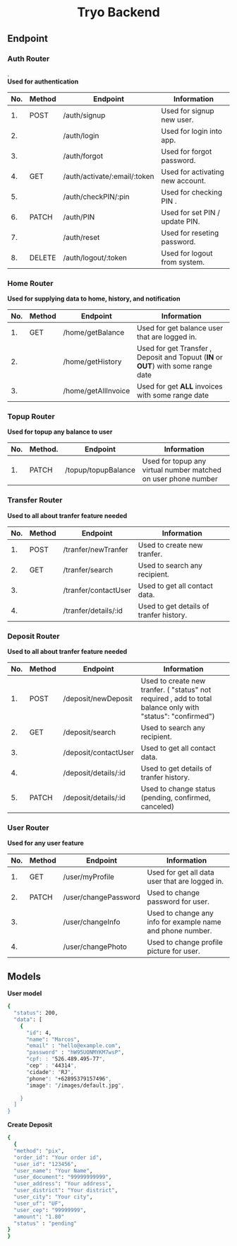 
<h1 align="center">Tryo Backend</h1>



  

## Endpoint


### Auth Router
.  
**Used for authentication**

| No. | Method | Endpoint                     | Information                      |
| --- | ------ | ---------------------------- | -------------------------------- |
| 1.  | POST   | /auth/signup                 | Used for signup new user.        |
| 2.  |        | /auth/login                  | Used for login into app.         |
| 3.  |        | /auth/forgot                 | Used for forgot password.        |
| 4.  | GET    | /auth/activate/:email/:token | Used for activating new account. |
| 5.  |        | /auth/checkPIN/:pin          | Used for checking PIN .          |
| 6.  | PATCH  | /auth/PIN                    | Used for set PIN / update PIN.   |
| 7.  |        | /auth/reset                  | Used for reseting password.     |
| 8.  | DELETE | /auth/logout/:token          | Used for logout from system.     |
  


### Home Router
**Used for supplying data to home, history, and notification**

| No. | Method | Endpoint            | Information                                                   |
| --- | ------ | ------------------- | ------------------------------------------------------------- |
| 1.  | GET    | /home/getBalance    | Used for get balance user that are logged in.                 |
| 2.  |        | /home/getHistory    | Used for get Transfer , Deposit and Topuut (**IN** or **OUT**) with some range date |
| 3.  |        | /home/getAllInvoice | Used for get **ALL** invoices with some range date            |
  

### Topup Router
**Used for topup any balance to user**

| No. | Method. | Endpoint            | Information                                                    |
| --- | ------- | ------------------- | -------------------------------------------------------------- |
| 1.  | PATCH   | /topup/topupBalance | Used for topup any virtual number matched on user phone number |
 
### Transfer Router
**Used to all about tranfer feature needed**

| No. | Method | Endpoint             | Information                             |
| --- | ------ | -------------------- | --------------------------------------- |
| 1.  | POST   | /tranfer/newTranfer  | Used to create new tranfer.             |
| 2.  | GET    | /tranfer/search      | Used to search any recipient.           |
| 3.  |        | /tranfer/contactUser | Used to get all contact data.           |
| 4.  |        | /tranfer/details/:id | Used to get details of tranfer history. |

### Deposit Router
**Used to all about tranfer feature needed**

| No. | Method | Endpoint             | Information                             |
| --- | ------ | -------------------- | --------------------------------------- |
| 1.  | POST   | /deposit/newDeposit  | Used to create new tranfer. ( "status" not required , add to total balance only with "status": "confirmed")             |
| 2.  | GET    | /deposit/search      | Used to search any recipient.           |
| 3.  |        | /deposit/contactUser | Used to get all contact data.           |
| 4.  |        | /deposit/details/:id | Used to get details of tranfer history. |
| 5.  | PATCH  | /deposit/details/:id | Used to change status (pending, confirmed, canceled) |


### User Router
**Used for any user feature**

| No. | Method | Endpoint             | Information                                                |
| --- | ------ | -------------------- | ---------------------------------------------------------- |
| 1.  | GET    | /user/myProfile      | Used for get all data user that are logged in.             |
| 2.  | PATCH  | /user/changePassword | Used to change password for user.                          |
| 3.  |        | /user/changeInfo     | Used to change any info for example name and phone number. |
| 4.  |        | /user/changePhoto    | Used to change profile picture for user.                   |

## Models

**User model**

```bash
{
  "status": 200,
  "data": [
    {
      "id": 4,
      "name": "Marcos",
      "email" : "hello@example.com",    
      "password" : "hW95UONMYKM7wsP",
      "cpf: : "526.489.495-77",
      "cep" : "44314",
      "cidade": "RJ",
      "phone": "+62895379157496",
      "image": "/images/default.jpg",

    }
  ]
}
```
**Create Deposit**

```bash
{
  {
  "method": "pix",
  "order_id": "Your order id",
  "user_id": "123456",
  "user_name": "Your Name",
  "user_document": "99999999999",
  "user_address": "Your address",
  "user_district": "Your district",
  "user_city": "Your city",
  "user_uf": "UF",
  "user_cep": "99999999",
  "amount": "1.80"
  "status" : "pending"
}
}
```

